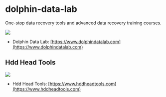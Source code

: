 # dolphin-data-lab
One-stop data recovery tools and advanced data recovery training courses.

![]($res/Dolphin-newest-logo.png)

- Dolphin Data Lab: [https://www.dolphindatalab.com](https://www.dolphindatalab.com)
## Hdd Head Tools

![]($res/logo.png)

- Hdd Head Tools: [https://www.hddheadtools.com](https://www.hddheadtools.com)
